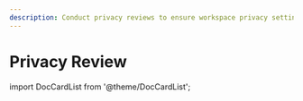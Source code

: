 ```yaml
---
description: Conduct privacy reviews to ensure workspace privacy settings align with organizational policies.
---
```


# Privacy Review

import DocCardList from '@theme/DocCardList';

<DocCardList />